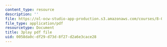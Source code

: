 ```yaml
---
content_type: resource
description: ''
file: https://ol-ocw-studio-app-production.s3.amazonaws.com/courses/8-01sc-classical-mechanics-fall-2016/0058da0cdf29d73d8f27d2a6e3cace28_-M8swpL-Ij8.pdf
file_type: application/pdf
resourcetype: Document
title: 3play pdf file
uid: 0058da0c-df29-d73d-8f27-d2a6e3cace28
---
```

